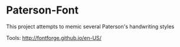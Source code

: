 # Paterson-Font
This project attempts to memic several Paterson's handwriting styles

Tools:
http://fontforge.github.io/en-US/
